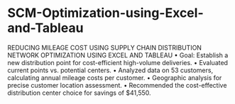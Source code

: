 # SCM-Optimization-using-Excel-and-Tableau
REDUCING MILEAGE COST USING SUPPLY CHAIN DISTRIBUTION NETWORK OPTIMIZATION USING EXCEL AND TABLEAU
•	Goal: Establish a new distribution point for cost-efficient high-volume deliveries.
•	Evaluated current points vs. potential centers.
•	Analyzed data on 53 customers, calculating annual mileage costs per customer.
•	Geographic analysis for precise customer location assessment.
•	Recommended the cost-effective distribution center choice for savings of $41,550.
